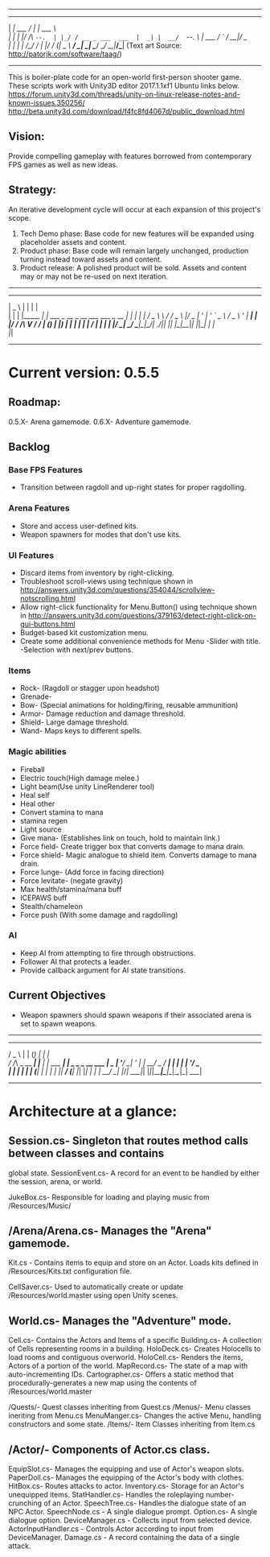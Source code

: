 ********************************************************************************
____________  _____  ______                
|  ___| ___ \/  ___| | ___ \               
| |_  | |_/ /\ `--.  | |_/ / __ _ ___  ___ 
|  _| |  __/  `--. \ | ___ \/ _` / __|/ _ \
| |   | |    /\__/ / | |_/ / (_| \__ \  __/
\_|   \_|    \____/  \____/ \__,_|___/\___|
(Text art Source: http://patorjk.com/software/taag/)
********************************************************************************

This is boiler-plate code for an open-world first-person shooter game.
These scripts work with Unity3D editor 2017.1.1xf1 Ubuntu links below.
https://forum.unity3d.com/threads/unity-on-linux-release-notes-and-known-issues.350256/
http://beta.unity3d.com/download/f4fc8fd4067d/public_download.html

## Vision: 
Provide compelling gameplay with features borrowed from contemporary FPS games
as well as new ideas.

## Strategy:
An iterative development cycle will occur at each expansion of this project's
scope.

1. Tech Demo phase: Base code for new features will be expanded using
placeholder assets and content.
2. Product phase: Base code will remain largely unchanged, production turning
instead toward assets and content.
3. Product release: A polished product will be sold. Assets and content may or
may not be re-used on next iteration. 

********************************************************************************
______               _                                  _   
|  _  \             | |                                | |  
| | | |_____   _____| | ___  _ __  _ __ ___   ___ _ __ | |_ 
| | | / _ \ \ / / _ \ |/ _ \| '_ \| '_ ` _ \ / _ \ '_ \| __|
| |/ /  __/\ V /  __/ | (_) | |_) | | | | | |  __/ | | | |_ 
|___/ \___| \_/ \___|_|\___/| .__/|_| |_| |_|\___|_| |_|\__|
                            | |                             
                            |_|                             
********************************************************************************

# Current version: 0.5.5

## Roadmap:
0.5.X- Arena gamemode.
0.6.X- Adventure gamemode.

## Backlog
### Base FPS Features
* Transition between ragdoll and up-right states for proper ragdolling.

### Arena Features
* Store and access user-defined kits.
* Weapon spawners for modes that don't use kits.

### UI Features
* Discard items from inventory by right-clicking.
* Troubleshoot scroll-views using technique shown in
http://answers.unity3d.com/questions/354044/scrollview-notscrolling.html
* Allow right-click functionality for Menu.Button() using technique shown in
http://answers.unity3d.com/questions/379163/detect-right-click-on-gui-buttons.html
* Budget-based kit customization menu.
* Create some additional convenience methods for Menu
    -Slider with title.
    -Selection with next/prev buttons.

###  Items
* Rock- (Ragdoll or stagger upon headshot)
* Grenade-
* Bow- (Special animations for holding/firing, reusable ammunition)
* Armor- Damage reduction and damage threshold.
* Shield- Large damage threshold.
* Wand- Maps keys to different spells.


###  Magic abilities
* Fireball
* Electric touch(High damage melee.)
* Light beam(Use unity LineRenderer tool)
* Heal self
* Heal other
* Convert stamina to mana
* stamina regen
* Light source
* Give mana- (Establishes link on touch, hold to maintain link.)
* Force field- Create trigger box that converts damage to mana drain.
* Force shield- Magic analogue to shield item. Converts damage to mana drain.
* Force lunge- (Add force in facing direction)
* Force levitate- (negate gravity)
* Max health/stamina/mana buff
* ICEPAWS buff
* Stealth/chameleon 
* Force push (With some damage and ragdolling)

### AI
* Keep AI from attempting to fire through obstructions.
* Follower AI that protects a leader.
* Provide callback argument for AI state transitions. 

## Current Objectives
* Weapon spawners should spawn weapons if their associated arena is set to spawn
weapons.

********************************************************************************
  ___           _     _ _            _                  
 / _ \         | |   (_) |          | |                 
/ /_\ \_ __ ___| |__  _| |_ ___  ___| |_ _   _ _ __ ___ 
|  _  | '__/ __| '_ \| | __/ _ \/ __| __| | | | '__/ _ \
| | | | | | (__| | | | | ||  __/ (__| |_| |_| | | |  __/
\_| |_/_|  \___|_| |_|_|\__\___|\___|\__|\__,_|_|  \___|
                                                        
********************************************************************************

# Architecture at a glance:

## Session.cs- Singleton that routes method calls between classes and contains
global state.
SessionEvent.cs- A record for an event to be handled by either the session,
arena, or world.

JukeBox.cs- Responsible for loading and playing music from /Resources/Music/

## /Arena/Arena.cs- Manages the "Arena" gamemode.
  Kit.cs - Contains items to equip and store on an Actor. Loads kits defined in
  /Resources/Kits.txt configuration file.

CellSaver.cs- Used to automatically create or update /Resources/world.master
using open Unity scenes.

## World.cs- Manages the "Adventure" mode.
  Cell.cs- Contains the Actors and Items of a specific
  Building.cs- A collection of Cells representing rooms in a building.
  HoloDeck.cs- Creates Holocells to load rooms and contiguous overworld.
    HoloCell.cs- Renders the items, Actors of a portion of the world.
  MapRecord.cs- The state of a map with auto-incrementing IDs.
  Cartographer.cs- Offers a static method that procedurally-generates a new map
  using the contents of /Resources/world.master

/Quests/- Quest classes inheriting from Quest.cs
/Menus/- Menu classes ineriting from Menu.cs
  MenuManger.cs- Changes the active Menu, handling constructors and some state. 
/Items/- Item Classes inheriting from Item.cs


## /Actor/- Components of Actor.cs class.
  EquipSlot.cs- Manages the equipping and use of Actor's weapon slots.
  PaperDoll.cs- Manages the equipping of the Actor's body with clothes.
  HitBox.cs- Routes attacks to actor.
  Inventory.cs- Storage for an Actor's unequipped items. 
  StatHandler.cs- Handles the roleplaying number-crunching of an Actor. 
  SpeechTree.cs- Handles the dialogue state of an NPC Actor.
    SpeechNode.cs - A single dialogue prompt.
    Option.cs- A single dialogue option.
  DeviceManager.cs - Collects input from selected device. 
  ActorInputHandler.cs - Controls Actor according to input from DeviceManager.
  Damage.cs - A record containing the data of a single attack.
